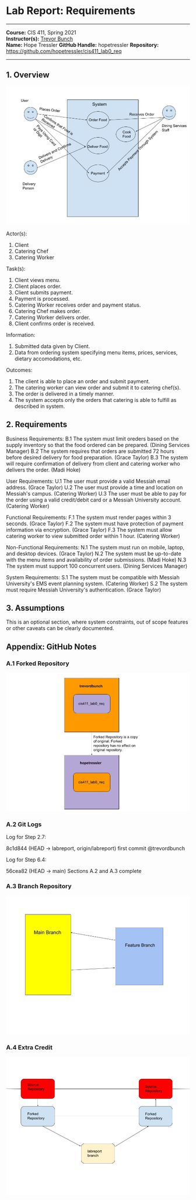 # Lab Report: Requirements
___
**Course:** CIS 411, Spring 2021  
**Instructor(s):** [Trevor Bunch](https://github.com/trevordbunch)  
**Name:** Hope Tressler
**GitHub Handle:** hopetressler
**Repository:** https://github.com/hopetressler/cis411_lab0_req  
___

## 1. Overview


  
![Use Case Diagram](/assets/Assets.use.jpg)  


Actor(s): 
1. Client 
2. Catering Chef 
3. Catering Worker

Task(s):
1. Client views menu. 
2. Client places order. 
3. Client submits payment. 
4. Payment is processed. 
5. Catering Worker receives order and payment status. 
6. Catering Chef makes order.
7. Catering Worker delivers order.
8. Client confirms order is received. 

Information: 
1. Submitted data given by Client.
2. Data from ordering system specifying menu items, prices, services, dietary accomodations, etc. 

Outcomes: 
1. The client is able to place an order and submit payment. 
2. The catering worker can view order and submit it to catering chef(s). 
3. The order is delivered in a timely manner. 
4. The system accepts only the orders that catering is able to fulfill as described in system.

## 2. Requirements

Business Requirements: 
    B.1 The system must limit oreders based on the supply inventory so that the food ordered can be prepared. (Dining Services Manager)
    B.2 The system requires that orders are submitted 72 hours before desired delivery for food preparation. (Grace Taylor)
    B.3 The system will require confirmation of delivery from client and catering worker who delivers the order. (Madi Hoke)

User Requirements: 
    U.1 The user must provide a valid Messiah email address. (Grace Taylor)
    U.2 The user must provide a time and location on Messiah's campus. (Catering Worker)
    U.3 The user must be able to pay for the order using a valid credit/debit card or a Messiah University account. (Catering Worker)

Functional Requirements: 
    F.1 The system must render pages within 3 seconds. (Grace Taylor)
    F.2 The system must have protection of payment information via encryption. (Grace Taylor)
    F.3 The system must allow catering worker to view submitted order within 1 hour. (Catering Worker)

Non-Functional Requirements: 
    N.1 The system must run on mobile, laptop, and desktop devices. (Grace Taylor)
    N.2 The system must be up-to-date with the menu items and availability of order submissions. (Madi Hoke)
    N.3 The system must support 100 concurrent users. (Dining Services Manager)

System Requirements: 
    S.1 The system must be compatible with Messiah University's EMS event planning system. (Catering Worker)
    S.2 The system must require Messiah University's authentication. (Grace Taylor)

## 3. Assumptions
This is an optional section, where system constraints, out of scope features or other caveats can be clearly documented.  

## Appendix: GitHub Notes

### A.1 Forked Repository

![Original vs Forked Repository](/assets/original_vs_forked.jpg) 

### A.2 Git Logs

Log for Step 2.7: 

8c1d844 (HEAD -> labreport, origin/labreport) first commit @trevordbunch 

Log for Step 6.4: 

56cea82 (HEAD -> main) Sections A.2 and A.3 complete 

### A.3 Branch Repository

![Main vs Feature Branch](/assets/main_vs_feature_branch.jpg)  

### A.4 Extra Credit

![Round Trip Diagram](/assets/round_trip_diagram.jpg)
